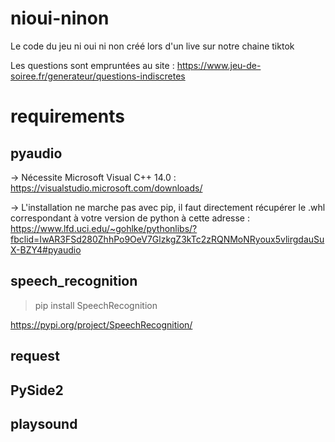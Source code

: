 # nioui-ninon
Le code du jeu ni oui ni non créé lors d'un live sur notre chaine tiktok


Les questions sont empruntées au site : https://www.jeu-de-soiree.fr/generateur/questions-indiscretes


# requirements

## pyaudio
-> Nécessite Microsoft Visual C++ 14.0 : https://visualstudio.microsoft.com/downloads/

-> L'installation ne marche pas avec pip, il faut directement récupérer le .whl correspondant à votre version de python à cette adresse : 
https://www.lfd.uci.edu/~gohlke/pythonlibs/?fbclid=IwAR3FSd280ZhhPo9OeV7GlzkgZ3kTc2zRQNMoNRyoux5vlirgdauSuX-BZY4#pyaudio

## speech_recognition
>pip install SpeechRecognition

https://pypi.org/project/SpeechRecognition/

## request
## PySide2
## playsound
